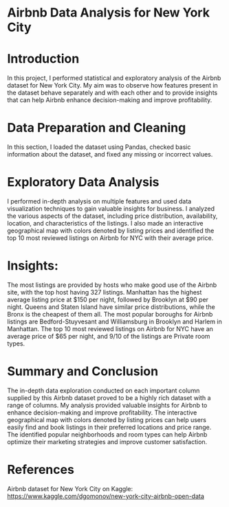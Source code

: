 # Airbnb Data Analysis for New York City
# Introduction
In this project, I performed statistical and exploratory analysis of the Airbnb dataset for New York City. My aim was to observe how features present in the dataset behave separately and with each other and to provide insights that can help Airbnb enhance decision-making and improve profitability.

# Data Preparation and Cleaning
In this section, I loaded the dataset using Pandas, checked basic information about the dataset, and fixed any missing or incorrect values.

# Exploratory Data Analysis
I performed in-depth analysis on multiple features and used data visualization techniques to gain valuable insights for business. I analyzed the various aspects of the dataset, including price distribution, availability, location, and characteristics of the listings. I also made an interactive geographical map with colors denoted by listing prices and identified the top 10 most reviewed listings on Airbnb for NYC with their average price.

# Insights:
The most listings are provided by hosts who make good use of the Airbnb site, with the top host having 327 listings. Manhattan has the highest average listing price at $150 per night, followed by Brooklyn at $90 per night. Queens and Staten Island have similar price distributions, while the Bronx is the cheapest of them all. The most popular boroughs for Airbnb listings are Bedford-Stuyvesant and Williamsburg in Brooklyn and Harlem in Manhattan. The top 10 most reviewed listings on Airbnb for NYC have an average price of $65 per night, and 9/10 of the listings are Private room types.

# Summary and Conclusion
The in-depth data exploration conducted on each important column supplied by this Airbnb dataset proved to be a highly rich dataset with a range of columns. My analysis provided valuable insights for Airbnb to enhance decision-making and improve profitability. The interactive geographical map with colors denoted by listing prices can help users easily find and book listings in their preferred locations and price range. The identified popular neighborhoods and room types can help Airbnb optimize their marketing strategies and improve customer satisfaction.

# References
Airbnb dataset for New York City on Kaggle: https://www.kaggle.com/dgomonov/new-york-city-airbnb-open-data
